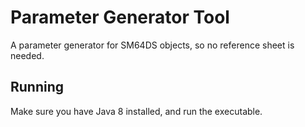 # Parameter Generator Tool

A parameter generator for SM64DS objects, so no reference sheet is needed.

## Running
Make sure you have Java 8 installed, and run the executable.
